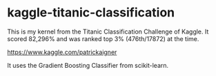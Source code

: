 # kaggle-titanic-classification

This is my kernel from the Titanic Classification Challenge of Kaggle. 
It scored 82,296% and was ranked top 3% (476th/17872) at the time. 

https://www.kaggle.com/patrickaigner

It uses the Gradient Boosting Classifier from scikit-learn.
